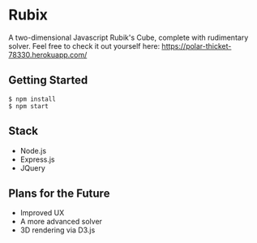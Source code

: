 # Rubix
A two-dimensional Javascript Rubik's Cube, complete with rudimentary solver. Feel free to check it out yourself here: https://polar-thicket-78330.herokuapp.com/

## Getting Started

    $ npm install
    $ npm start

## Stack

 - Node.js
 - Express.js
 - JQuery

## Plans for the Future
  - Improved UX
  - A more advanced solver
  - 3D rendering via D3.js
